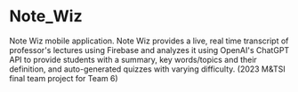 # Note_Wiz
  Note Wiz mobile application. Note Wiz provides a live, real time transcript of professor's lectures using Firebase and analyzes it using OpenAI's ChatGPT API to provide students with a summary, key words/topics and their definition, and auto-generated quizzes with varying difficulty.  (2023 M&TSI final team project for Team 6)
